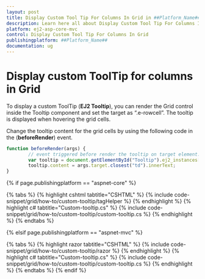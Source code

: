 ```yaml
---
layout: post
title: Display Custom Tool Tip For Columns In Grid in ##Platform_Name## Grid Component
description: Learn here all about Display Custom Tool Tip For Columns In Grid in Syncfusion ##Platform_Name## Grid component and more.
platform: ej2-asp-core-mvc
control: Display Custom Tool Tip For Columns In Grid
publishingplatform: ##Platform_Name##
documentation: ug
---
```



# Display custom ToolTip for columns in Grid

To display a custom ToolTip (**EJ2 Tooltip**), you can render the Grid control inside the Tooltip component and set the target as “.e-rowcell”. The tooltip is displayed when hovering the grid cells.

Change the tooltip content for the grid cells by using the following code in the  (**beforeRender**) event.

```typescript
function beforeRender(args) {
        // event triggered before render the tooltip on target element.
        var tooltip = document.getElementById("Tooltip").ej2_instances[0]
        tooltip.content = args.target.closest("td").innerText;
}

```

{% if page.publishingplatform == "aspnet-core" %}

{% tabs %}
{% highlight cshtml tabtitle="CSHTML" %}
{% include code-snippet/grid/how-to/custom-tooltip/tagHelper %}
{% endhighlight %}
{% highlight c# tabtitle="Custom-tooltip.cs" %}
{% include code-snippet/grid/how-to/custom-tooltip/custom-tooltip.cs %}
{% endhighlight %}
{% endtabs %}

{% elsif page.publishingplatform == "aspnet-mvc" %}

{% tabs %}
{% highlight razor tabtitle="CSHTML" %}
{% include code-snippet/grid/how-to/custom-tooltip/razor %}
{% endhighlight %}
{% highlight c# tabtitle="Custom-tooltip.cs" %}
{% include code-snippet/grid/how-to/custom-tooltip/custom-tooltip.cs %}
{% endhighlight %}
{% endtabs %}
{% endif %}


